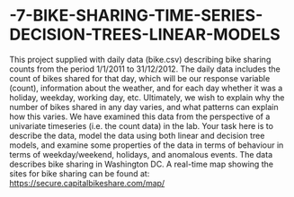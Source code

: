 # -7-BIKE-SHARING-TIME-SERIES-DECISION-TREES-LINEAR-MODELS

This project supplied with daily data (bike.csv) describing bike sharing counts from the period 1/1/2011 to 31/12/2012. The daily data includes the count of bikes shared for that day, which will be our response variable (count), information about the weather, and for each day whether it was a holiday, weekday, working day, etc. Ultimately, we wish to explain why the number of bikes shared in any day varies, and what patterns can explain how this varies. We have examined this data from the perspective of a univariate timeseries (i.e. the count data) in the lab. Your task here is to describe the data, model the data using both linear and decision tree models, and examine some properties of the data in terms of behaviour in terms of weekday/weekend, holidays, and anomalous events. The data describes bike sharing in Washington DC. A real-time map showing the sites for bike sharing can be found at: https://secure.capitalbikeshare.com/map/
